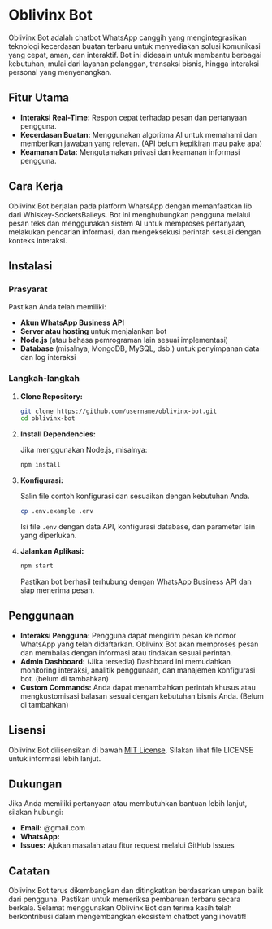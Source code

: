 

# Oblivinx Bot

Oblivinx Bot adalah chatbot WhatsApp canggih yang mengintegrasikan teknologi kecerdasan buatan terbaru untuk menyediakan solusi komunikasi yang cepat, aman, dan interaktif. Bot ini didesain untuk membantu berbagai kebutuhan, mulai dari layanan pelanggan, transaksi bisnis, hingga interaksi personal yang menyenangkan.


## Fitur Utama

- **Interaksi Real-Time:** Respon cepat terhadap pesan dan pertanyaan pengguna.
- **Kecerdasan Buatan:** Menggunakan algoritma AI untuk memahami dan memberikan jawaban yang relevan. (API belum kepikiran mau pake apa)
- **Keamanan Data:** Mengutamakan privasi dan keamanan informasi pengguna.

## Cara Kerja

Oblivinx Bot berjalan pada platform WhatsApp dengan memanfaatkan lib dari Whiskey-SocketsBaileys. Bot ini menghubungkan pengguna melalui pesan teks dan menggunakan sistem AI untuk memproses pertanyaan, melakukan pencarian informasi, dan mengeksekusi perintah sesuai dengan konteks interaksi.

## Instalasi

### Prasyarat

Pastikan Anda telah memiliki:
- **Akun WhatsApp Business API**
- **Server atau hosting** untuk menjalankan bot
- **Node.js** (atau bahasa pemrograman lain sesuai implementasi)
- **Database** (misalnya, MongoDB, MySQL, dsb.) untuk penyimpanan data dan log interaksi

### Langkah-langkah

1. **Clone Repository:**

   ```bash
   git clone https://github.com/username/oblivinx-bot.git
   cd oblivinx-bot
   ```

2. **Install Dependencies:**

   Jika menggunakan Node.js, misalnya:

   ```bash
   npm install
   ```

3. **Konfigurasi:**

   Salin file contoh konfigurasi dan sesuaikan dengan kebutuhan Anda.

   ```bash
   cp .env.example .env
   ```

   Isi file `.env` dengan data API, konfigurasi database, dan parameter lain yang diperlukan.

4. **Jalankan Aplikasi:**

   ```bash
   npm start
   ```

   Pastikan bot berhasil terhubung dengan WhatsApp Business API dan siap menerima pesan.


## Penggunaan

- **Interaksi Pengguna:** Pengguna dapat mengirim pesan ke nomor WhatsApp yang telah didaftarkan. Oblivinx Bot akan memproses pesan dan membalas dengan informasi atau tindakan sesuai perintah.
- **Admin Dashboard:** (Jika tersedia) Dashboard ini memudahkan monitoring interaksi, analitik penggunaan, dan manajemen konfigurasi bot. (belum di tambahkan)
- **Custom Commands:** Anda dapat menambahkan perintah khusus atau mengkustomisasi balasan sesuai dengan kebutuhan bisnis Anda. (Belum di tambahkan)

## Lisensi

Oblivinx Bot dilisensikan di bawah [MIT License](LICENSE). Silakan lihat file LICENSE untuk informasi lebih lanjut.

## Dukungan

Jika Anda memiliki pertanyaan atau membutuhkan bantuan lebih lanjut, silakan hubungi:
- **Email:** @gmail.com
- **WhatsApp:** 
- **Issues:** Ajukan masalah atau fitur request melalui GitHub Issues

## Catatan

Oblivinx Bot terus dikembangkan dan ditingkatkan berdasarkan umpan balik dari pengguna. Pastikan untuk memeriksa pembaruan terbaru secara berkala. Selamat menggunakan Oblivinx Bot dan terima kasih telah berkontribusi dalam mengembangkan ekosistem chatbot yang inovatif!